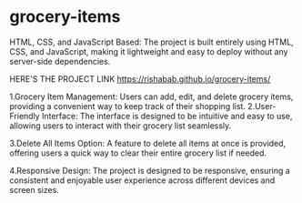 # grocery-items

HTML, CSS, and JavaScript Based: The project is built entirely using HTML, CSS, and JavaScript, making it 
lightweight and easy to deploy without any server-side dependencies.

HERE'S THE PROJECT LINK  https://rishabab.github.io/grocery-items/

1.Grocery Item Management: Users can add, edit, and delete grocery items, providing a convenient way 
to keep track of their shopping list.
2.User-Friendly Interface: The interface is designed to be intuitive and easy to use, 
allowing users to interact with their grocery list seamlessly.

3.Delete All Items Option: A feature to delete all items at once is provided, offering users 
a quick way to clear their entire grocery list if needed.

4.Responsive Design: The project is designed to be responsive, ensuring a consistent and 
enjoyable user experience across different devices and screen sizes.
